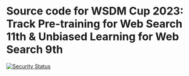 # Source code for WSDM Cup 2023: Track  Pre-training for Web Search 11th   &  Unbiased Learning for Web Search 9th 

[![Security Status](https://www.murphysec.com/platform3/v3/badge/1616333309802479616.svg?t=1)](https://www.murphysec.com/accept?code=ef6bfef3cbaa3cfecd3b217b8b136503&type=1&from=2&t=2)
